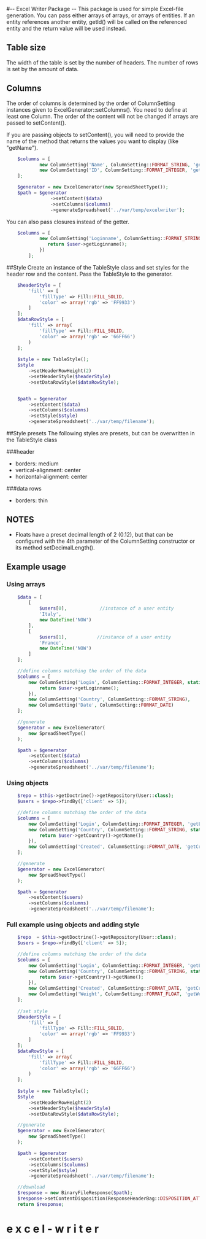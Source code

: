 #-- Excel Writer Package --
This package is used for simple Excel-file generation. You can pass either arrays of arrays, or arrays of entities. If an entity references another entity, getId() will be called on the referenced entity and the return value will be used instead.

## Table size
The width of the table is set by the number of headers. The number of rows is set by the amount of data.

## Columns
The order of columns is determined by the order of ColumnSetting instances given to ExcelGenerator::setColumns().
You need to define at least one Column.
The order of the content will not be changed if arrays are passed to setContent().

If you are passing objects to setContent(), you will need to provide the name of the method that returns
the values you want to display (like "getName").
```php
    $columns = [
            new ColumnSetting('Name', ColumnSetting::FORMAT_STRING, 'getName'),
            new ColumnSetting('ID', ColumnSetting::FORMAT_INTEGER, 'getId'),
    ];

    $generator = new ExcelGenerator(new SpreadSheetType());
    $path = $generator
                ->setContent($data)
                ->setColumns($columns)
                ->generateSpreadsheet('../var/temp/excelwriter');
```

You can also pass closures instead of the getter.
```php
    $columns = [
            new ColumnSetting('Loginname', ColumnSetting::FORMAT_STRING, static function($user) {
               return $user->getLoginname();
            })
        ];
```

##Style
Create an instance of the TableStyle class and set styles for the header row and the content. Pass the TableStyle to the generator.
```php
    $headerStyle = [
        'fill' => [
            'fillType' => Fill::FILL_SOLID,
            'color' => array('rgb' => 'FF9933')
        ]
    ];
    $dataRowStyle = [
        'fill' => array(
            'fillType' => Fill::FILL_SOLID,
            'color' => array('rgb' => '66FF66')
        )
    ];
    
    $style = new TableStyle();
    $style
        ->setHeaderRowHeight(2)
        ->setHeaderStyle($headerStyle)
        ->setDataRowStyle($dataRowStyle);


    $path = $generator
        ->setContent($data)
        ->setColumns($columns)
        ->setStyle($style)
        ->generateSpreadsheet('../var/temp/filename');
```



##Style presets
The following styles are presets, but can be overwritten in the TableStyle class

###header
- borders: medium
- vertical-alignment: center
- horizontal-alignment: center

###data rows
- borders: thin

## NOTES
* Floats have a preset decimal length of 2 (0.12), but that can be configured with the 4th parameter of the ColumnSetting constructor or its method setDecimalLength().


## Example usage

### Using arrays
```php
    $data = [
        [
            $users[0],            //instance of a user entity
            'Italy',
            new DateTime('NOW')
        ],
        [
            $users[1],           //instance of a user entity
            'France',
            new DateTime('NOW')
        ]
    ];

    //define columns matching the order of the data
    $columns = [
        new ColumnSetting('Login', ColumnSetting::FORMAT_INTEGER, static function($user) {
            return $user->getLoginname();
        }),
        new ColumnSetting('Country', ColumnSetting::FORMAT_STRING),
        new ColumnSetting('Date', ColumnSetting::FORMAT_DATE)
    ];

    //generate
    $generator = new ExcelGenerator(
        new SpreadSheetType()
    );

    $path = $generator
        ->setContent($data)
        ->setColumns($columns)
        ->generateSpreadsheet('../var/temp/filename');
```

### Using objects

```php
    $repo = $this->getDoctrine()->getRepository(User::class);
    $users = $repo->findBy(['client' => 5]);

    //define columns matching the order of the data
    $columns = [
        new ColumnSetting('Login', ColumnSetting::FORMAT_INTEGER, 'getLoginName'),
        new ColumnSetting('Country', ColumnSetting::FORMAT_STRING, static function($user) {
            return $user->getCountry()->getName();
        }),
        new ColumnSetting('Created', ColumnSetting::FORMAT_DATE, 'getCreated')
    ];

    //generate
    $generator = new ExcelGenerator(
        new SpreadSheetType()
    );

    $path = $generator
        ->setContent($users)
        ->setColumns($columns)
        ->generateSpreadsheet('../var/temp/filename');
```

### Full example using objects and adding style
```php
    $repo  = $this->getDoctrine()->getRepository(User::class);
    $users = $repo->findBy(['client' => 5]);

    //define columns matching the order of the data
    $columns = [
        new ColumnSetting('Login', ColumnSetting::FORMAT_INTEGER, 'getLoginName'),
        new ColumnSetting('Country', ColumnSetting::FORMAT_STRING, static function($user) {
            return $user->getCountry()->getName();
        }),
        new ColumnSetting('Created', ColumnSetting::FORMAT_DATE, 'getCreated'),
        new ColumnSetting('Weight', ColumnSetting::FORMAT_FLOAT, 'getWeight', 2)
    ];
    
    //set style
    $headerStyle = [
        'fill' => [
            'fillType' => Fill::FILL_SOLID,
            'color' => array('rgb' => 'FF9933')
        ]
    ];
    $dataRowStyle = [
        'fill' => array(
            'fillType' => Fill::FILL_SOLID,
            'color' => array('rgb' => '66FF66')
        )
    ];
    
    $style = new TableStyle();
    $style
        ->setHeaderRowHeight(2)
        ->setHeaderStyle($headerStyle)
        ->setDataRowStyle($dataRowStyle);

    //generate
    $generator = new ExcelGenerator(
        new SpreadSheetType()
    );

    $path = $generator
        ->setContent($users)
        ->setColumns($columns)
        ->setStyle($style)
        ->generateSpreadsheet('../var/temp/filename');

    //download
    $response = new BinaryFileResponse($path);
    $response->setContentDisposition(ResponseHeaderBag::DISPOSITION_ATTACHMENT);
    return $response;
```
#   e x c e l - w r i t e r 
 
 
